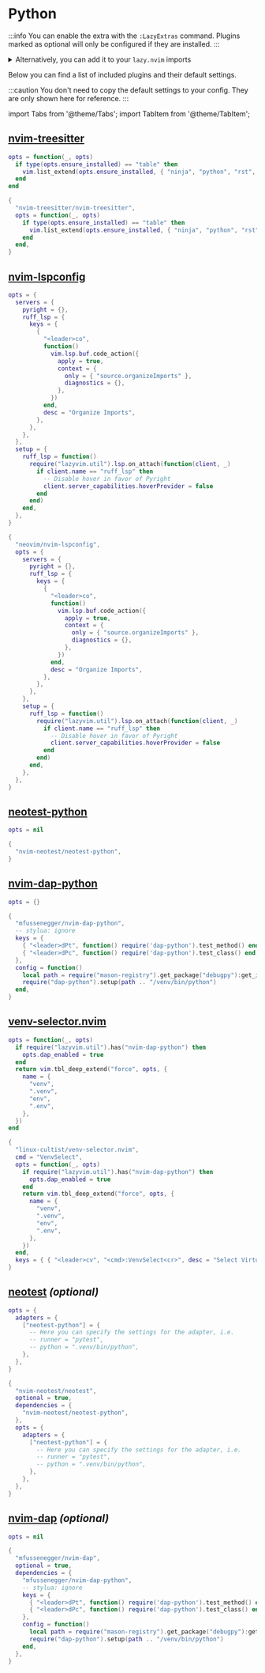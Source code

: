 # Python

<!-- plugins:start -->

:::info
You can enable the extra with the `:LazyExtras` command.
Plugins marked as optional will only be configured if they are installed.
:::

<details>
<summary>Alternatively, you can add it to your <code>lazy.nvim</code> imports</summary>

```lua title="lua/config/lazy.lua" {4}
require("lazy").setup({
  spec = {
    { "LazyVim/LazyVim", import = "lazyvim.plugins" },
    { import = "lazyvim.plugins.extras.lang.python" },
    { import = "plugins" },
  },
})
```

</details>

Below you can find a list of included plugins and their default settings.

:::caution
You don't need to copy the default settings to your config.
They are only shown here for reference.
:::

import Tabs from '@theme/Tabs';
import TabItem from '@theme/TabItem';

## [nvim-treesitter](https://github.com/nvim-treesitter/nvim-treesitter)

<Tabs>

<TabItem value="opts" label="Options">

```lua
opts = function(_, opts)
  if type(opts.ensure_installed) == "table" then
    vim.list_extend(opts.ensure_installed, { "ninja", "python", "rst", "toml" })
  end
end
```

</TabItem>


<TabItem value="code" label="Full Spec">

```lua
{
  "nvim-treesitter/nvim-treesitter",
  opts = function(_, opts)
    if type(opts.ensure_installed) == "table" then
      vim.list_extend(opts.ensure_installed, { "ninja", "python", "rst", "toml" })
    end
  end,
}
```

</TabItem>

</Tabs>

## [nvim-lspconfig](https://github.com/neovim/nvim-lspconfig)

<Tabs>

<TabItem value="opts" label="Options">

```lua
opts = {
  servers = {
    pyright = {},
    ruff_lsp = {
      keys = {
        {
          "<leader>co",
          function()
            vim.lsp.buf.code_action({
              apply = true,
              context = {
                only = { "source.organizeImports" },
                diagnostics = {},
              },
            })
          end,
          desc = "Organize Imports",
        },
      },
    },
  },
  setup = {
    ruff_lsp = function()
      require("lazyvim.util").lsp.on_attach(function(client, _)
        if client.name == "ruff_lsp" then
          -- Disable hover in favor of Pyright
          client.server_capabilities.hoverProvider = false
        end
      end)
    end,
  },
}
```

</TabItem>


<TabItem value="code" label="Full Spec">

```lua
{
  "neovim/nvim-lspconfig",
  opts = {
    servers = {
      pyright = {},
      ruff_lsp = {
        keys = {
          {
            "<leader>co",
            function()
              vim.lsp.buf.code_action({
                apply = true,
                context = {
                  only = { "source.organizeImports" },
                  diagnostics = {},
                },
              })
            end,
            desc = "Organize Imports",
          },
        },
      },
    },
    setup = {
      ruff_lsp = function()
        require("lazyvim.util").lsp.on_attach(function(client, _)
          if client.name == "ruff_lsp" then
            -- Disable hover in favor of Pyright
            client.server_capabilities.hoverProvider = false
          end
        end)
      end,
    },
  },
}
```

</TabItem>

</Tabs>

## [neotest-python](https://github.com/nvim-neotest/neotest-python)

<Tabs>

<TabItem value="opts" label="Options">

```lua
opts = nil
```

</TabItem>


<TabItem value="code" label="Full Spec">

```lua
{
  "nvim-neotest/neotest-python",
}
```

</TabItem>

</Tabs>

## [nvim-dap-python](https://github.com/mfussenegger/nvim-dap-python)

<Tabs>

<TabItem value="opts" label="Options">

```lua
opts = {}
```

</TabItem>


<TabItem value="code" label="Full Spec">

```lua
{
  "mfussenegger/nvim-dap-python",
  -- stylua: ignore
  keys = {
    { "<leader>dPt", function() require('dap-python').test_method() end, desc = "Debug Method" },
    { "<leader>dPc", function() require('dap-python').test_class() end, desc = "Debug Class" },
  },
  config = function()
    local path = require("mason-registry").get_package("debugpy"):get_install_path()
    require("dap-python").setup(path .. "/venv/bin/python")
  end,
}
```

</TabItem>

</Tabs>

## [venv-selector.nvim](https://github.com/linux-cultist/venv-selector.nvim)

<Tabs>

<TabItem value="opts" label="Options">

```lua
opts = function(_, opts)
  if require("lazyvim.util").has("nvim-dap-python") then
    opts.dap_enabled = true
  end
  return vim.tbl_deep_extend("force", opts, {
    name = {
      "venv",
      ".venv",
      "env",
      ".env",
    },
  })
end
```

</TabItem>


<TabItem value="code" label="Full Spec">

```lua
{
  "linux-cultist/venv-selector.nvim",
  cmd = "VenvSelect",
  opts = function(_, opts)
    if require("lazyvim.util").has("nvim-dap-python") then
      opts.dap_enabled = true
    end
    return vim.tbl_deep_extend("force", opts, {
      name = {
        "venv",
        ".venv",
        "env",
        ".env",
      },
    })
  end,
  keys = { { "<leader>cv", "<cmd>:VenvSelect<cr>", desc = "Select VirtualEnv" } },
}
```

</TabItem>

</Tabs>

## [neotest](https://github.com/nvim-neotest/neotest) _(optional)_

<Tabs>

<TabItem value="opts" label="Options">

```lua
opts = {
  adapters = {
    ["neotest-python"] = {
      -- Here you can specify the settings for the adapter, i.e.
      -- runner = "pytest",
      -- python = ".venv/bin/python",
    },
  },
}
```

</TabItem>


<TabItem value="code" label="Full Spec">

```lua
{
  "nvim-neotest/neotest",
  optional = true,
  dependencies = {
    "nvim-neotest/neotest-python",
  },
  opts = {
    adapters = {
      ["neotest-python"] = {
        -- Here you can specify the settings for the adapter, i.e.
        -- runner = "pytest",
        -- python = ".venv/bin/python",
      },
    },
  },
}
```

</TabItem>

</Tabs>

## [nvim-dap](https://github.com/mfussenegger/nvim-dap) _(optional)_

<Tabs>

<TabItem value="opts" label="Options">

```lua
opts = nil
```

</TabItem>


<TabItem value="code" label="Full Spec">

```lua
{
  "mfussenegger/nvim-dap",
  optional = true,
  dependencies = {
    "mfussenegger/nvim-dap-python",
    -- stylua: ignore
    keys = {
      { "<leader>dPt", function() require('dap-python').test_method() end, desc = "Debug Method" },
      { "<leader>dPc", function() require('dap-python').test_class() end, desc = "Debug Class" },
    },
    config = function()
      local path = require("mason-registry").get_package("debugpy"):get_install_path()
      require("dap-python").setup(path .. "/venv/bin/python")
    end,
  },
}
```

</TabItem>

</Tabs>

<!-- plugins:end -->
